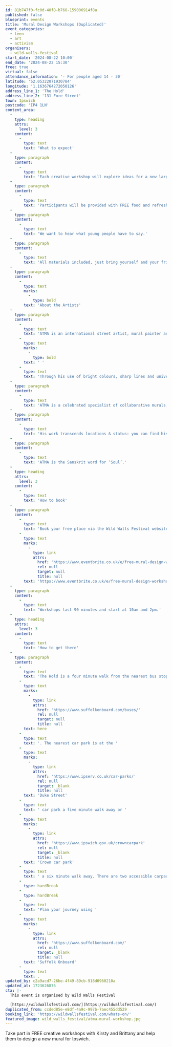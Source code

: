 ```yaml
---
id: 81b747f0-fc0d-48f8-b768-159006914f8a
published: false
blueprint: events
title: 'Mural Design Workshops (Duplicated)'
event_categories:
  - teen
  - art
  - activism
organisers:
  - wild-walls-festival
start_date: '2024-08-22 10:00'
end_date: '2024-08-22 15:30'
free: true
virtual: false
attendance_information: '- For people aged 14 - 30'
latitude: '52.05322071930784'
longitude: '1.1636764272050126'
address_line_1: 'The Hold'
address_line_2: '131 Fore Street'
town: Ipswich
postcode: 'IP4 1LN'
content_area:
  -
    type: heading
    attrs:
      level: 3
    content:
      -
        type: text
        text: 'What to expect'
  -
    type: paragraph
    content:
      -
        type: text
        text: 'Each creative workshop will explore ideas for a new large mural in Ipswich. Participants will be given the opportunity to get creative and have fun exploring street art with guidance and support. (NO experience necessary)'
  -
    type: paragraph
    content:
      -
        type: text
        text: 'Participants will be provided with FREE food and refreshments at each workshop.'
  -
    type: paragraph
    content:
      -
        type: text
        text: 'We want to hear what young people have to say.'
  -
    type: paragraph
    content:
      -
        type: text
        text: 'All materials included, just bring yourself and your friends.'
  -
    type: paragraph
    content:
      -
        type: text
        marks:
          -
            type: bold
        text: 'About the Artists'
  -
    type: paragraph
    content:
      -
        type: text
        text: 'ATMA is an international street artist, mural painter and designer driven by upliftism.'
      -
        type: text
        marks:
          -
            type: bold
        text: ' '
      -
        type: text
        text: 'Through his use of bright colours, sharp lines and universal language, he tells positive stories in large scale.'
  -
    type: paragraph
    content:
      -
        type: text
        text: 'ATMA is a celebrated specialist of collaborative murals, inviting participants to contribute to the design & painting of the pieces. To engage, impact and transform.'
  -
    type: paragraph
    content:
      -
        type: text
        text: 'His work transcends locations & status: you can find his signature in (and on) council estates, private homes, motorways, high streets, hidden corners, capitals, cities, villages, restaurants, corporate offices, community centres, schools, art galleries & museums, across 10 countries.'
  -
    type: paragraph
    content:
      -
        type: text
        text: 'ATMA is the Sanskrit word for ‘Soul’.'
  -
    type: heading
    attrs:
      level: 3
    content:
      -
        type: text
        text: 'How to book'
  -
    type: paragraph
    content:
      -
        type: text
        text: 'Book your free place via the Wild Walls Festival website - '
      -
        type: text
        marks:
          -
            type: link
            attrs:
              href: 'https://www.eventbrite.co.uk/e/free-mural-design-workshop-with-atma-tickets-967869191807'
              rel: null
              target: null
              title: null
        text: 'https://www.eventbrite.co.uk/e/free-mural-design-workshop-with-atma-tickets-967869191807'
  -
    type: paragraph
    content:
      -
        type: text
        text: 'Workshops last 90 minutes and start at 10am and 2pm.'
  -
    type: heading
    attrs:
      level: 3
    content:
      -
        type: text
        text: 'How to get there'
  -
    type: paragraph
    content:
      -
        type: text
        text: 'The Hold is a four minute walk from the nearest bus stop - see the latest bus timetables '
      -
        type: text
        marks:
          -
            type: link
            attrs:
              href: 'https://www.suffolkonboard.com/buses/'
              rel: null
              target: null
              title: null
        text: here
      -
        type: text
        text: '. The nearest car park is at the '
      -
        type: text
        marks:
          -
            type: link
            attrs:
              href: 'https://www.ipserv.co.uk/car-parks/'
              rel: null
              target: _blank
              title: null
        text: 'Duke Street'
      -
        type: text
        text: ' car park a five minute walk away or '
      -
        type: text
        marks:
          -
            type: link
            attrs:
              href: 'https://www.ipswich.gov.uk/crowncarpark'
              rel: null
              target: _blank
              title: null
        text: 'Crown car park'
      -
        type: text
        text: ' a six minute walk away. There are two accessible carpark spaces for blue badge holders in The Hold car park.'
      -
        type: hardBreak
      -
        type: hardBreak
      -
        type: text
        text: 'Plan your journey using '
      -
        type: text
        marks:
          -
            type: link
            attrs:
              href: 'https://www.suffolkonboard.com/'
              rel: null
              target: _blank
              title: null
        text: 'Suffolk Onboard'
      -
        type: text
        text: .
updated_by: c2a9acd7-26be-4f49-89cb-918d0960210a
updated_at: 1723626876
cta: |-
  This event is organised by Wild Walls Festival

  [https://wildwallsfestival.com/](https://wildwallsfestival.com/)
duplicated_from: ccded85e-e8df-4a9c-997b-7aec455dd529
booking_link: 'https://wildwallsfestival.com/whats-on/'
featured_image: wild_walls_festival/atma-mural-workshop.jpg
---
```

Take part in FREE creative workshops with Kirsty and Brittany and help them to design a new mural for Ipswich.